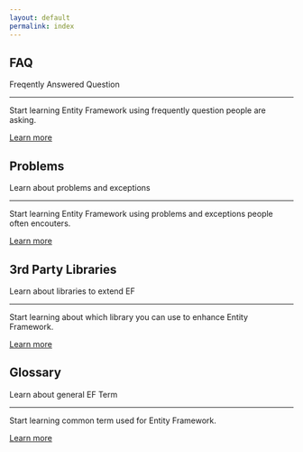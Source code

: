 ```yaml
---
layout: default
permalink: index
---
```


<!-- hero !-->
<div class="rotator rotator-dark mb-5">
	<div class="rotator-header">
		<div class="rotator-header-inner wow slideInRight"></div>
	</div>
	<div class="rotator-body">
		<div class="rotator-body-inner">
			<div class="section-header">
			<div class="container index-faq">
				<div class="row">
					<div class="col-md-6 col-lg-6">
						<div class="jumbotron">
							<h2 class="display-4">FAQ</h2>
							<p class="lead">Freqently Answered Question</p>
							<hr class="my-4">
							<p>Start learning Entity Framework using frequently question people are asking.</p>
							<p class="lead">
								<a class="btn btn-primary btn-z" href="faq" role="button">Learn more</a>
							</p>
						</div>
					</div>
					<div class="col-md-6 col-lg-6">
						<div class="jumbotron">
							<h2 class="display-4">Problems</h2>
							<p class="lead">Learn about problems and exceptions</p>
							<hr class="my-4">
							<p>Start learning Entity Framework using problems and exceptions people often encouters.</p>
							<p class="lead">
								<a class="btn btn-primary btn-z" href="problems" role="button">Learn more</a>
							</p>
						</div>
					</div>
				</div>
				<div class="row">
					<div class="col-md-6 col-lg-6">
						<div class="jumbotron">
							<h2 class="display-4">3rd Party Libraries</h2>
							<p class="lead">Learn about libraries to extend EF</p>
							<hr class="my-4">
							<p>Start learning about which library you can use to enhance Entity Framework.</p>
							<p class="lead">
								<a class="btn btn-primary btn-z" href="third-party-libraries" role="button">Learn more</a>
							</p>
						</div>
					</div>
					<div class="col-md-6 col-lg-6">
						<div class="jumbotron">
							<h2 class="display-4">Glossary</h2>
							<p class="lead">Learn about general EF Term</p>
							<hr class="my-4">
							<p>Start learning common term used for Entity Framework.</p>
							<p class="lead">
								<a class="btn btn-primary btn-z" href="glossary" role="button">Learn more</a>
							</p>
						</div>
					</div>
				</div>
			</div>
			</div>
		</div>
	</div>
	<div class="rotator-footer">
		<div class="rotator-footer-inner wow slideInLeft"></div>
	</div>
</div>
